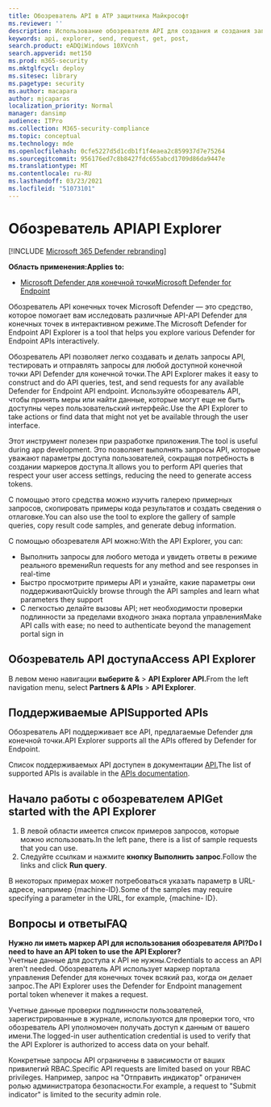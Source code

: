 ```yaml
---
title: Обозреватель API в ATP защитника Майкрософт
ms.reviewer: ''
description: Использование обозревателя API для создания и создания запросов API, тестирования и отправки запросов для любого доступного API
keywords: api, explorer, send, request, get, post,
search.product: eADQiWindows 10XVcnh
search.appverid: met150
ms.prod: m365-security
ms.mktglfcycl: deploy
ms.sitesec: library
ms.pagetype: security
ms.author: macapara
author: mjcaparas
localization_priority: Normal
manager: dansimp
audience: ITPro
ms.collection: M365-security-compliance
ms.topic: conceptual
ms.technology: mde
ms.openlocfilehash: 0cfe5227d5d1cdb1f1f4eaea2c859937d7e75264
ms.sourcegitcommit: 956176ed7c8b8427fdc655abcd1709d86da9447e
ms.translationtype: MT
ms.contentlocale: ru-RU
ms.lasthandoff: 03/23/2021
ms.locfileid: "51073101"
---
```

# <a name="api-explorer"></a><span data-ttu-id="17894-104">Обозреватель API</span><span class="sxs-lookup"><span data-stu-id="17894-104">API Explorer</span></span>

[!INCLUDE [Microsoft 365 Defender rebranding](../../includes/microsoft-defender.md)]

<span data-ttu-id="17894-105">**Область применения:**</span><span class="sxs-lookup"><span data-stu-id="17894-105">**Applies to:**</span></span>
- [<span data-ttu-id="17894-106">Microsoft Defender для конечной точки</span><span class="sxs-lookup"><span data-stu-id="17894-106">Microsoft Defender for Endpoint</span></span>](https://go.microsoft.com/fwlink/?linkid=2154037)


<span data-ttu-id="17894-107">Обозреватель API конечных точек Microsoft Defender — это средство, которое помогает вам исследовать различные API-API Defender для конечных точек в интерактивном режиме.</span><span class="sxs-lookup"><span data-stu-id="17894-107">The Microsoft Defender for Endpoint API Explorer is a tool that helps you explore various Defender for Endpoint APIs interactively.</span></span> 

<span data-ttu-id="17894-108">Обозреватель API позволяет легко создавать и делать запросы API, тестировать и отправлять запросы для любой доступной конечной точки API Defender для конечной точки.</span><span class="sxs-lookup"><span data-stu-id="17894-108">The API Explorer makes it easy to construct and do API queries, test, and send requests for any available Defender for Endpoint API endpoint.</span></span> <span data-ttu-id="17894-109">Используйте обозреватель API, чтобы принять меры или найти данные, которые могут еще не быть доступны через пользовательский интерфейс.</span><span class="sxs-lookup"><span data-stu-id="17894-109">Use the API Explorer to take actions or find data that might not yet be available through the user interface.</span></span>

<span data-ttu-id="17894-110">Этот инструмент полезен при разработке приложения.</span><span class="sxs-lookup"><span data-stu-id="17894-110">The tool is useful during app development.</span></span> <span data-ttu-id="17894-111">Это позволяет выполнять запросы API, которые уважают параметры доступа пользователей, сокращая потребность в создании маркеров доступа.</span><span class="sxs-lookup"><span data-stu-id="17894-111">It allows you to perform API queries that respect your user access settings, reducing the need to generate access tokens.</span></span>

<span data-ttu-id="17894-112">С помощью этого средства можно изучить галерею примерных запросов, скопировать примеры кода результатов и создать сведения о отлаговке.</span><span class="sxs-lookup"><span data-stu-id="17894-112">You can also use the tool to explore the gallery of sample queries, copy result code samples, and generate debug information.</span></span>

<span data-ttu-id="17894-113">С помощью обозревателя API можно:</span><span class="sxs-lookup"><span data-stu-id="17894-113">With the API Explorer, you can:</span></span>

- <span data-ttu-id="17894-114">Выполнить запросы для любого метода и увидеть ответы в режиме реального времени</span><span class="sxs-lookup"><span data-stu-id="17894-114">Run requests for any method and see responses in real-time</span></span>
- <span data-ttu-id="17894-115">Быстро просмотрите примеры API и узнайте, какие параметры они поддерживают</span><span class="sxs-lookup"><span data-stu-id="17894-115">Quickly browse through the API samples and learn what parameters they support</span></span>
- <span data-ttu-id="17894-116">С легкостью делайте вызовы API; нет необходимости проверки подлинности за пределами входного знака портала управления</span><span class="sxs-lookup"><span data-stu-id="17894-116">Make API calls with ease; no need to authenticate beyond the management portal sign in</span></span>

## <a name="access-api-explorer"></a><span data-ttu-id="17894-117">Обозреватель API доступа</span><span class="sxs-lookup"><span data-stu-id="17894-117">Access API Explorer</span></span>

<span data-ttu-id="17894-118">В левом меню навигации **выберите &**  >  **API Explorer API.**</span><span class="sxs-lookup"><span data-stu-id="17894-118">From the left navigation menu, select **Partners & APIs** > **API Explorer**.</span></span>

## <a name="supported-apis"></a><span data-ttu-id="17894-119">Поддерживаемые API</span><span class="sxs-lookup"><span data-stu-id="17894-119">Supported APIs</span></span>

<span data-ttu-id="17894-120">Обозреватель API поддерживает все API, предлагаемые Defender для конечной точки.</span><span class="sxs-lookup"><span data-stu-id="17894-120">API Explorer supports all the APIs offered by Defender for Endpoint.</span></span>
  
<span data-ttu-id="17894-121">Список поддерживаемых API доступен в документации [API.](apis-intro.md)</span><span class="sxs-lookup"><span data-stu-id="17894-121">The list of supported APIs is available in the [APIs documentation](apis-intro.md).</span></span> 

## <a name="get-started-with-the-api-explorer"></a><span data-ttu-id="17894-122">Начало работы с обозревателем API</span><span class="sxs-lookup"><span data-stu-id="17894-122">Get started with the API Explorer</span></span>

1. <span data-ttu-id="17894-123">В левой области имеется список примеров запросов, которые можно использовать.</span><span class="sxs-lookup"><span data-stu-id="17894-123">In the left pane, there is a list of sample requests that you can use.</span></span> 
2. <span data-ttu-id="17894-124">Следуйте ссылкам и нажмите **кнопку Выполнить запрос**.</span><span class="sxs-lookup"><span data-stu-id="17894-124">Follow the links and click **Run query**.</span></span> 

<span data-ttu-id="17894-125">В некоторых примерах может потребоваться указать параметр в URL-адресе, например {machine-ID}.</span><span class="sxs-lookup"><span data-stu-id="17894-125">Some of the samples may require specifying a parameter in the URL, for example, {machine- ID}.</span></span>

## <a name="faq"></a><span data-ttu-id="17894-126">Вопросы и ответы</span><span class="sxs-lookup"><span data-stu-id="17894-126">FAQ</span></span>

<span data-ttu-id="17894-127">**Нужно ли иметь маркер API для использования обозревателя API?**</span><span class="sxs-lookup"><span data-stu-id="17894-127">**Do I need to have an API token to use the API Explorer?**</span></span> <br>
<span data-ttu-id="17894-128">Учетные данные для доступа к API не нужны.</span><span class="sxs-lookup"><span data-stu-id="17894-128">Credentials to access an API aren't needed.</span></span> <span data-ttu-id="17894-129">Обозреватель API использует маркер портала управления Defender для конечных точек всякий раз, когда он делает запрос.</span><span class="sxs-lookup"><span data-stu-id="17894-129">The API Explorer uses the Defender for Endpoint management portal token whenever it makes a request.</span></span>

<span data-ttu-id="17894-130">Учетные данные проверки подлинности пользователей, зарегистрированные в журнале, используются для проверки того, что обозреватель API уполномочен получать доступ к данным от вашего имени.</span><span class="sxs-lookup"><span data-stu-id="17894-130">The logged-in user authentication credential is used to verify that the API Explorer is authorized to access data on your behalf.</span></span>

<span data-ttu-id="17894-131">Конкретные запросы API ограничены в зависимости от ваших привилегий RBAC.</span><span class="sxs-lookup"><span data-stu-id="17894-131">Specific API requests are limited based on your RBAC privileges.</span></span> <span data-ttu-id="17894-132">Например, запрос на "Отправить индикатор" ограничен ролью администратора безопасности.</span><span class="sxs-lookup"><span data-stu-id="17894-132">For example, a request to "Submit indicator" is limited to the security admin role.</span></span> 
